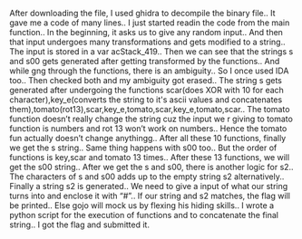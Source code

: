 After downloading the file, I used ghidra to decompile the binary file.. It gave me a code of many lines.. I just started readin the code from the main function.. In the beginning, it asks us to give any random input.. And then that input undergoes many transformations and gets modified to a string.. The input is stored in a var acStack_419.. Then we can see that the strings s and s00 gets generated after getting transformed by the functions.. And while gng through the functions, there is an ambiguity.. So I once used IDA too.. Then checked both and my ambiguity got erased.. The string s gets generated after undergoing the functions scar(does XOR with 10 for each character),key_e(converts the string to it's ascii values and concatenates them),tomato(rot13),scar,key_e,tomato,scar,key_e,tomato,scar.. The tomato function doesn’t really change the string cuz the input we r giving to tomato function is numbers and rot 13 won’t work on numbers.. Hence the tomato fun actually doesn’t change anythingg.. After all these 10 functions, finally we get the s string.. Same thing happens with s00 too.. But the order of functions is key,scar and tomato 13 times.. After these 13 functions, we will get the s00 string.. After we get the s and s00, there is another logic for s2.. The characters of s and s00 adds up to the empty string s2 alternatively.. Finally a string s2 is generated.. We need to give a input of what our string turns into and enclose it with “#”.. If our string and s2 matches, the flag will be printed.. Else gojo will mock us by flexing his hiding skills.. I wrote a python script for the execution of functions and to concatenate the final string.. I got the flag and submitted it.